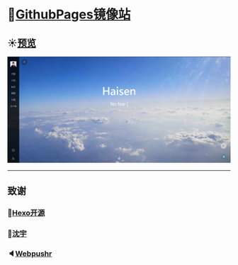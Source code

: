 # :blue_book:[GithubPages镜像站][1] #

## :sunny:[预览][2] ##

![首页截图](demosource/demox.jpg)

----------

## 致谢 ##

### :tada:[Hexo开源][3] ###

### :whale:[沈宇][4] ###

### :speaker:[Webpushr][5] ###

[1]: https://boom1999.github.io
[2]: https://www.lingzhicheng.cn
[3]: https://hexo.io/zh-cn
[4]: https://shen-yu.gitee.io
[5]: https://www.webpushr.com
